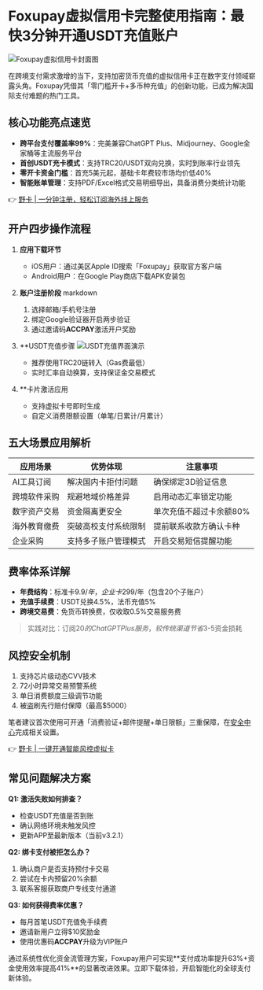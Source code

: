 # Foxupay虚拟信用卡完整使用指南：最快3分钟开通USDT充值账户

![Foxupay虚拟信用卡封面图](https://bbtdd.com/wp-content/uploads/img/89825341.webp)

在跨境支付需求激增的当下，支持加密货币充值的虚拟信用卡正在数字支付领域崭露头角。Foxupay凭借其「零门槛开卡+多币种充值」的创新功能，已成为解决国际支付难题的热门工具。

## 核心功能亮点速览
- **跨平台支付覆盖率99%**：完美兼容ChatGPT Plus、Midjourney、Google全家桶等主流服务平台
- **首创USDT充卡模式**：支持TRC20/USDT双向兑换，实时到账率行业领先
- **零开卡资金门槛**：首充5美元起，基础卡年费较市场均价低40%
- **智能账单管理**：支持PDF/Excel格式交易明细导出，具备消费分类统计功能

👉 [野卡 | 一分钟注册，轻松订阅海外线上服务](https://bbtdd.com/yeka)

## 开户四步操作流程
1. **应用下载环节**
   - iOS用户：通过美区Apple ID搜索「Foxupay」获取官方客户端
   - Android用户：在Google Play商店下载APK安装包

2. **账户注册阶段**
   markdown
   1. 选择邮箱/手机号注册
   2. 绑定Google验证器开启两步验证
   3. 通过邀请码**ACCPAY**激活开户奖励
   

3. **USDT充值步骤
   ![USDT充值界面演示](https://bbtdd.com/wp-content/uploads/img/4842741650.webp)
   - 推荐使用TRC20链转入（Gas费最低）
   - 实时汇率自动换算，支持保证金交易模式

4. **卡片激活应用
   - 支持虚拟卡号即时生成
   - 自定义消费限额设置（单笔/日累计/月累计）

## 五大场景应用解析
| 应用场景       | 优势体现                  | 注意事项                |
|----------------|---------------------------|-------------------------|
| AI工具订阅     | 解决国内卡拒付问题        | 确保绑定3D验证信息       |
| 跨境软件采购   | 规避地域价格差异          | 启用动态汇率锁定功能     |
| 数字资产交易   | 资金隔离更安全            | 单次充值不超过卡余额80%  |
| 海外教育缴费   | 突破高校支付系统限制      | 提前联系收款方确认卡种   |
| 企业采购      | 支持多子账户管理模式      | 开启交易短信提醒功能     |

## 费率体系详解
- **年费结构**：标准卡$9.9/年，企业卡$299/年（包含20个子账户）
- **充值手续费**：USDT兑换4.5%，法币充值5%
- **跨境交易费**：免货币转换费，仅收取0.5%交易服务费

> 实践对比：订阅$20的ChatGPT Plus服务，较传统渠道节省$3-5资金损耗

## 风控安全机制
1. 支持芯片级动态CVV技术
2. 72小时异常交易预警系统
3. 单日消费额度三级调节功能
4. 被盗刷先行赔付保障（最高$5000）

笔者建议首次使用可开通「消费验证+邮件提醒+单日限额」三重保障，在[安全中心](https://foxupay.com/security)完成相关设置。

👉 [野卡 | 一键开通智能风控虚拟卡](https://bbtdd.com/yeka)

## 常见问题解决方案
**Q1: 激活失败如何排查？**
- 检查USDT充值是否到账
- 确认网络环境未触发风控
- 更新APP至最新版本（当前v3.2.1）

**Q2: 绑卡支付被拒怎么办？**
1. 确认商户是否支持预付卡交易
2. 尝试在卡内预留20%余额
3. 联系客服获取商户专线支付通道

**Q3: 如何获得费率优惠？**
- 每月首笔USDT充值免手续费
- 邀请新用户立得$10奖励金
- 使用优惠码**ACCPAY**升级为VIP账户

通过系统性优化资金流管理方案，Foxupay用户可实现**支付成功率提升63%+资金使用效率提高41%**的显著改进效果。立即下载体验，开启智能化的全球支付新体验。